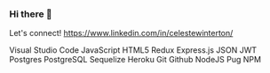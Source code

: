### Hi there 👋

<!--
**celestewinterton/celestewinterton** is a ✨ _special_ ✨ repository because its `README.md` (this file) appears on your GitHub profile.

Here are some ideas to get you started:

- 🔭 I’m currently working on ...
- 🌱 I’m currently learning ...
- 👯 I’m looking to collaborate on ...
- 🤔 I’m looking for help with ...
- 💬 Ask me about ...
- 📫 How to reach me: ...
- 😄 Pronouns: ...
- ⚡ Fun fact: ...
-->

Let's connect! 
https://www.linkedin.com/in/celestewinterton/


Visual Studio Code JavaScript HTML5 Redux Express.js JSON JWT Postgres PostgreSQL Sequelize Heroku Git Github NodeJS Pug NPM

